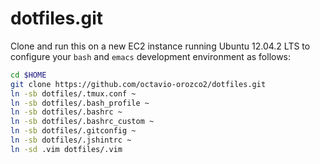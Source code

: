 dotfiles.git
============
Clone and run this on a new EC2 instance running Ubuntu 12.04.2 LTS to
configure your `bash` and `emacs` development environment as follows:

```sh
cd $HOME
git clone https://github.com/octavio-orozco2/dotfiles.git
ln -sb dotfiles/.tmux.conf ~
ln -sb dotfiles/.bash_profile ~
ln -sb dotfiles/.bashrc ~
ln -sb dotfiles/.bashrc_custom ~
ln -sb dotfiles/.gitconfig ~
ln -sb dotfiles/.jshintrc ~
ln -sd .vim dotfiles/.vim
```
